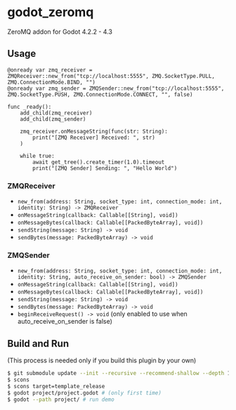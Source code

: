# godot_zeromq

ZeroMQ addon for Godot 4.2.2 - 4.3

<!-- class_name ZeroMQReceiver
extends Node

enum TestMode {
	PUSH_PULL = 1,
	PUB_SUB = 2,
	REQ_REP = 3
}

# @export var zmq_test_mode:TestMode = TestMode.REQ_REP
@export var zmq_test_mode:TestMode = TestMode.PUSH_PULL

@onready var zmq_sender:ZMQSender = null
@onready var zmq_receiver:ZMQReceiver = null

@onready var counter:int = 0

func create_zmq_sender():
	var zmq_out_address = get_zmq_out_address()
	var zmq_out_socket_type = get_zmq_out_socket_type()
	var zmq_out_connection_mode = get_zmq_out_connection_mode()
	var zmq_receive_on_sender = get_zmq_receive_on_sender()

	return ZMQSender.new_from(zmq_out_address, zmq_out_socket_type, zmq_out_connection_mode, "", zmq_receive_on_sender)

func create_zmq_receiver():
	var zmq_in_address = get_zmq_in_address()
	var zmq_in_socket_type = get_zmq_in_socket_type()
	var zmq_in_connection_mode = get_zmq_in_connection_mode()
	var zmq_receive_on_sender = get_zmq_receive_on_sender()

	return ZMQReceiver.new_from(zmq_in_address, zmq_in_socket_type, zmq_in_connection_mode, "")

func get_zmq_in_address():
	return "tcp://localhost:5555"

func get_zmq_out_address():
	return "tcp://localhost:5555"

func get_zmq_in_socket_type():
	match zmq_test_mode:
		TestMode.PUSH_PULL:
			return ZMQ.SocketType.PULL
		TestMode.PUB_SUB:
			return ZMQ.SocketType.SUB
		TestMode.REQ_REP:
			return ZMQ.SocketType.REP

func get_zmq_out_socket_type():
	match zmq_test_mode:
		TestMode.PUSH_PULL:
			return ZMQ.SocketType.PUSH
		TestMode.PUB_SUB:
			return ZMQ.SocketType.PUB
		TestMode.REQ_REP:
			return ZMQ.SocketType.REQ

func get_zmq_in_connection_mode():
	match zmq_test_mode:
		TestMode.PUSH_PULL:
			return ZMQ.ConnectionMode.BIND
		TestMode.PUB_SUB:
			return ZMQ.ConnectionMode.CONNECT
		TestMode.REQ_REP:
			return ZMQ.ConnectionMode.BIND

func get_zmq_out_connection_mode():
	match zmq_test_mode:
		TestMode.PUSH_PULL:
			return ZMQ.ConnectionMode.CONNECT
		TestMode.PUB_SUB:
			return ZMQ.ConnectionMode.BIND
		TestMode.REQ_REP:
			return ZMQ.ConnectionMode.CONNECT

func get_zmq_receive_on_sender():
	match zmq_test_mode:
		TestMode.PUSH_PULL:
			return false
		TestMode.PUB_SUB:
			return false
		TestMode.REQ_REP:
			return true

# Called when the node enters the scene tree for the first time.

func get_zmq_test_mode_string():
	match zmq_test_mode:
		TestMode.PUSH_PULL:
			return "PUSH_PULL"
		TestMode.PUB_SUB:
			return "PUB_SUB"
		TestMode.REQ_REP:
			return "REQ_REP"

func _ready():
	for argument in OS.get_cmdline_args():
		if argument == "--push_pull" || argument == "--push-pull":
			zmq_test_mode = TestMode.PUSH_PULL
		elif argument == "--pub_sub" || argument == "--pub-sub":
			zmq_test_mode = TestMode.PUB_SUB
		elif argument == "--req_rep" || argument == "--req-rep":
			zmq_test_mode = TestMode.REQ_REP

	zmq_receiver = create_zmq_receiver()
	zmq_sender = create_zmq_sender()

	add_child(zmq_receiver)
	add_child(zmq_sender)

	print("====== ZMQ Test Mode: ", get_zmq_test_mode_string(), " ======")

	# Message input Handler 
	zmq_receiver.onMessageString(func(str: String):
		print("[ZMQ Receiver] Received: ", str)

		if zmq_test_mode == TestMode.REQ_REP:
			zmq_receiver.sendString("Response: " + str(counter))
	)

	if zmq_test_mode == TestMode.REQ_REP:
		zmq_sender.onMessageString(func(str: String):
			# print("[ZMQ Sender] Received: ", str)

			await get_tree().create_timer(1.0).timeout
			counter += 1
			print("[ZMQ Sender] Sending: ", "Request " + str(counter))
			zmq_sender.sendString("Request " + str(counter))
		)

	# Message output Handler
	if zmq_test_mode == TestMode.REQ_REP:
		counter = 1
		print("[ZMQ Sender] Sending: ", "Request " + str(counter))
		zmq_sender.sendString("Request " + str(counter))
	else:
		while true:
			counter += 1
			await get_tree().create_timer(1.0).timeout
			print("[ZMQ Sender] Sending: ", "Hello World " + str(counter))
			zmq_sender.sendString("Hello World " + str(counter))

func _exit_tree():
	zmq_receiver.stop()
	zmq_sender.stop()
	remove_child(zmq_receiver)
	remove_child(zmq_sender)


# Called every frame. 'delta' is the elapsed time since the previous frame.
func _process(delta):
	pass -->


## Usage

```gdscript
@onready var zmq_receiver = ZMQReceiver::new_from("tcp://localhost:5555", ZMQ.SocketType.PULL, ZMQ.ConnectionMode.BIND, "")
@onready var zmq_sender = ZMQSender::new_from("tcp://localhost:5555", ZMQ.SocketType.PUSH, ZMQ.ConnectionMode.CONNECT, "", false)

func _ready():
    add_child(zmq_receiver)
    add_child(zmq_sender)

    zmq_receiver.onMessageString(func(str: String):
        print("[ZMQ Receiver] Received: ", str)
    )

    while true:
        await get_tree().create_timer(1.0).timeout
        print("[ZMQ Sender] Sending: ", "Hello World")
```

### ZMQReceiver

- `new_from(address: String, socket_type: int, connection_mode: int, identity: String) -> ZMQReceiver`
- `onMessageString(callback: Callable[[String], void])`
- `onMessageBytes(callback: Callable[[PackedByteArray], void])`
- `sendString(message: String) -> void`
- `sendBytes(message: PackedByteArray) -> void`

### ZMQSender

- `new_from(address: String, socket_type: int, connection_mode: int, identity: String, auto_receive_on_sender: bool) -> ZMQSender`
- `onMessageString(callback: Callable[[String], void])`
- `onMessageBytes(callback: Callable[[PackedByteArray], void])`
- `sendString(message: String) -> void`
- `sendBytes(message: PackedByteArray) -> void`
- `beginReceiveRequest() -> void` (only enabled to use when auto_receive_on_sender is false)

## Build and Run

(This process is needed only if you build this plugin by your own)

```bash
$ git submodule update --init --recursive --recommend-shallow --depth 1
$ scons
$ scons target=template_release
$ godot project/project.godot # (only first time)
$ godot --path project/ # run demo
```